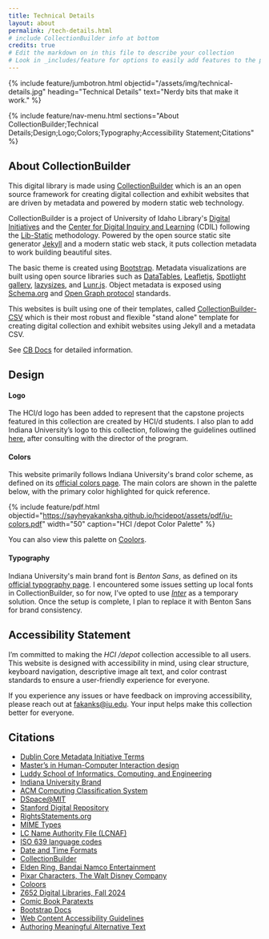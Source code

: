 ```yaml
---
title: Technical Details
layout: about
permalink: /tech-details.html
# include CollectionBuilder info at bottom
credits: true
# Edit the markdown on in this file to describe your collection
# Look in _includes/feature for options to easily add features to the page
---
```


{% include feature/jumbotron.html objectid="/assets/img/technical-details.jpg" heading="Technical Details" text="Nerdy bits that make it work." %} 

{% include feature/nav-menu.html sections="About CollectionBuilder;Technical Details;Design;Logo;Colors;Typography;Accessibility Statement;Citations" %}

## About CollectionBuilder

This digital library is made using [CollectionBuilder](https://collectionbuilder.github.io/) which is an an open source framework for creating digital collection and exhibit websites that are driven by metadata and powered by modern static web technology.

CollectionBuilder is a project of University of Idaho Library's [Digital Initiatives](https://www.lib.uidaho.edu/digital/) and the [Center for Digital Inquiry and Learning](https://cdil.lib.uidaho.edu) (CDIL) following the [Lib-Static](https://lib-static.github.io/) methodology. 
Powered by the open source static site generator [Jekyll](https://jekyllrb.com/) and a modern static web stack, it puts collection metadata to work building beautiful sites.

The basic theme is created using [Bootstrap](https://getbootstrap.com/).
Metadata visualizations are built using open source libraries such as [DataTables](https://datatables.net/), [Leafletjs](http://leafletjs.com/), [Spotlight gallery](https://github.com/nextapps-de/spotlight), [lazysizes](https://github.com/aFarkas/lazysizes), and [Lunr.js](https://lunrjs.com/).
Object metadata is exposed using [Schema.org](http://schema.org) and [Open Graph protocol](http://ogp.me/) standards.

This websites is built using one of their templates, called [CollectionBuilder-CSV](https://collectionbuilder.github.io/csv/) which is their most robust and flexible "stand alone" template for creating digital collection and exhibit websites using Jekyll and a metadata CSV.

See [CB Docs](https://collectionbuilder.github.io/cb-docs/) for detailed information.

## Design

#### Logo

The HCI/d logo has been added to represent that the capstone projects featured in this collection are created by HCI/d students. I also plan to add Indiana University’s logo to this collection, following the guidelines outlined [here](https://www.iu.edu/brand/design/logo-and-marks/index.html), after consulting with the director of the program.

#### Colors

This website primarily follows Indiana University's brand color scheme, as defined on its [official colors page](https://www.iu.edu/brand/design/color.html). The main colors are shown in the palette below, with the primary color highlighted for quick reference. 

{% include feature/pdf.html objectid="https://sayheyakanksha.github.io/hcidepot/assets/pdf/iu-colors.pdf" width="50" caption="HCI /depot Color Palette" %}

You can also view this palette on [Coolors](https://coolors.co/palette/990000-243142-ffffff-006298-800000).

#### Typography

Indiana University's main brand font is *Benton Sans*, as defined on its [official typography page]((https://www.iu.edu/brand/design/typography/index.html)). I encountered some issues setting up local fonts in CollectionBuilder, so for now, I’ve opted to use [*Inter*](https://fonts.google.com/specimen/Inter?query=inter) as a temporary solution. Once the setup is complete, I plan to replace it with Benton Sans for brand consistency.

## Accessibility Statement

I’m committed to making the *HCI /depot* collection accessible to all users. This website is designed with accessibility in mind, using clear structure, keyboard navigation, descriptive image alt text, and color contrast standards to ensure a user-friendly experience for everyone.

If you experience any issues or have feedback on improving accessibility, please reach out at [fakanks@iu.edu](mailto:fakanks@iu.edu). Your input helps make this collection better for everyone.

## Citations

- [Dublin Core Metadata Initiative Terms](https://www.dublincore.org/specifications/dublin-core/dcmi-terms/)
- [Master’s in Human-Computer Interaction design](https://informatics.indiana.edu/programs/ms-hci.html)
- [Luddy School of Informatics, Computing, and Engineering](https://luddy.indiana.edu/index.html)
- [Indiana University Brand](https://www.iu.edu/brand/design/color.html)
- [ACM Computing Classification System](https://dl.acm.org/ccs)
- [DSpace@MIT](https://dspace.mit.edu/)
- [Stanford Digital Repository](https://sdr.library.stanford.edu/)
- [RightsStatements.org](https://rightsstatements.org/en/)
- [MIME Types](https://www.iana.org/assignments/media-types/media-types.xhtml)
- [LC Name Authority File (LCNAF)](https://id.loc.gov/authorities/names.html)
- [ISO 639 language codes](https://en.wikipedia.org/wiki/List_of_ISO_639_language_codes)
- [Date and Time Formats](https://www.w3.org/TR/NOTE-datetime) 
- [CollectionBuilder](https://collectionbuilder.github.io/cb-docs/) 
- [Elden Ring, Bandai Namco Entertainment](https://en.bandainamcoent.eu/elden-ring/elden-ring)
- [Pixar Characters, The Walt Disney Company](https://disney.fandom.com/wiki/Category:Pixar_characters)
- [Coloors](https://coolors.co/)
- [Z652 Digital Libraries, Fall 2024](https://jawalsh.github.io/z652-Digital-Libraries-FA24/)
- [Comic Book Paratexts](https://biblicon.org/cbp/)
- [Bootstrap Docs](https://getbootstrap.com/docs/5.3/getting-started/introduction/)
- [Web Content Accessibility Guidelines](https://www.w3.org/TR/WCAG21/)
- [Authoring Meaningful Alternative Text](https://www.section508.gov/create/alternative-text/)